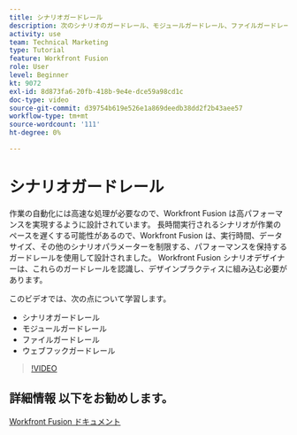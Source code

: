 ```yaml
---
title: シナリオガードレール
description: 次のシナリオのガードレール、モジュールガードレール、ファイルガードレール、Webhook ガードレール ( すべて： [!DNL Adobe Workfront Fusion].
activity: use
team: Technical Marketing
type: Tutorial
feature: Workfront Fusion
role: User
level: Beginner
kt: 9072
exl-id: 8d873fa6-20fb-418b-9e4e-dce59a98cd1c
doc-type: video
source-git-commit: d39754b619e526e1a869deedb38dd2f2b43aee57
workflow-type: tm+mt
source-wordcount: '111'
ht-degree: 0%

---
```


# シナリオガードレール

作業の自動化には高速な処理が必要なので、Workfront Fusion は高パフォーマンスを実現するように設計されています。 長時間実行されるシナリオが作業のペースを遅くする可能性があるので、Workfront Fusion は、実行時間、データサイズ、その他のシナリオパラメーターを制限する、パフォーマンスを保持するガードレールを使用して設計されました。 Workfront Fusion シナリオデザイナーは、これらのガードレールを認識し、デザインプラクティスに組み込む必要があります。

このビデオでは、次の点について学習します。

* シナリオガードレール
* モジュールガードレール
* ファイルガードレール
* ウェブフックガードレール

>[!VIDEO](https://video.tv.adobe.com/v/335314/?quality=12)

## 詳細情報 以下をお勧めします。

[Workfront Fusion ドキュメント](https://experienceleague.adobe.com/docs/workfront/using/adobe-workfront-fusion/workfront-fusion-2.html?lang=en)
